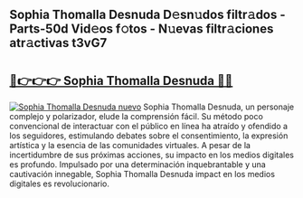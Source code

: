 ## Sophia Thomalla Desnuda D𝚎sn𝚞dos filtr𝚊dos - Parts-50d Vid𝚎os f𝚘tos - N𝚞evas filtr𝚊ciones atr𝚊ctivas t3vG7

# <h2><a href="http://mbb7zwq.tromn.icu/?c=Sophia+Thomalla+Desnuda">🔗👉👉👉 Sophia Thomalla Desnuda 🔗🔗</a></h2>

[![Sophia Thomalla Desnuda nuevo](https://i.imgur.com/pEAQMta.gif)](http://mbb7zwq.tromn.icu/?c=Sophia+Thomalla+Desnuda)
Sophia Thomalla Desnuda, un personaje complejo y polarizador, elude la comprensión fácil. Su método poco convencional de interactuar con el público en línea ha atraído y ofendido a los seguidores, estimulando debates sobre el consentimiento, la expresión artística y la esencia de las comunidades virtuales. A pesar de la incertidumbre de sus próximas acciones, su impacto en los medios digitales es profundo. Impulsado por una determinación inquebrantable y una cautivación innegable, Sophia Thomalla Desnuda impact en los medios digitales es revolucionario.
